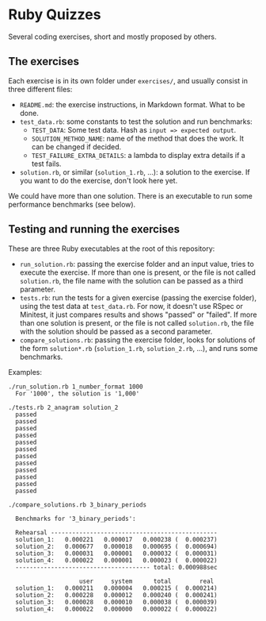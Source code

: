 # Ruby Quizzes

Several coding exercises, short and mostly proposed by others.

## The exercises

Each exercise is in its own folder under `exercises/`, and usually consist in three different files:
- `README.md`: the exercise instructions, in Markdown format. What to be done.
- `test_data.rb`: some constants to test the solution and run benchmarks:
  + `TEST_DATA`: Some test data. Hash as `input => expected output`.
  + `SOLUTION_METHOD_NAME`: name of the method that does the work. It can be changed if decided.
  + `TEST_FAILURE_EXTRA_DETAILS`: a lambda to display extra details if a test fails.
- `solution.rb`, or similar  (`solution_1.rb`, ...): a solution to the exercise. If you want to do the exercise, don't look here yet.

We could have more than one solution. There is an executable to run some performance benchmarks
(see below).

## Testing and running the exercises

These are three Ruby executables at the root of this repository:
- `run_solution.rb`: passing the exercise folder and an input value, tries to execute the exercise. If more than one is present, or the file is not called `solution.rb`, the file name with the solution can be passed as a third parameter.
- `tests.rb`: run the tests for a given exercise (passing the exercise folder), using the test data at `test_data.rb`. For now, it doesn't use RSpec or Minitest, it just compares results and shows "passed" or "failed". If more than one solution is present, or the file is not called `solution.rb`, the file with the solution should be passed as a second parameter.
- `compare_solutions.rb`: passing the exercise folder, looks for solutions of the form `solution*.rb` (`solution_1.rb`, `solution_2.rb`, ...), and runs some benchmarks.

Examples:

    ./run_solution.rb 1_number_format 1000
      For '1000', the solution is '1,000'

    ./tests.rb 2_anagram solution_2
      passed
      passed
      passed
      passed
      passed
      passed
      passed
      passed
      passed
      passed
      passed
      passed

    ./compare_solutions.rb 3_binary_periods

      Benchmarks for '3_binary_periods':

      Rehearsal -----------------------------------------------
      solution_1:   0.000221   0.000017   0.000238 (  0.000237)
      solution_2:   0.000677   0.000018   0.000695 (  0.000694)
      solution_3:   0.000031   0.000001   0.000032 (  0.000031)
      solution_4:   0.000022   0.000001   0.000023 (  0.000022)
      -------------------------------------- total: 0.000988sec

                        user     system      total        real
      solution_1:   0.000211   0.000004   0.000215 (  0.000214)
      solution_2:   0.000228   0.000012   0.000240 (  0.000241)
      solution_3:   0.000028   0.000010   0.000038 (  0.000039)
      solution_4:   0.000022   0.000000   0.000022 (  0.000022)
